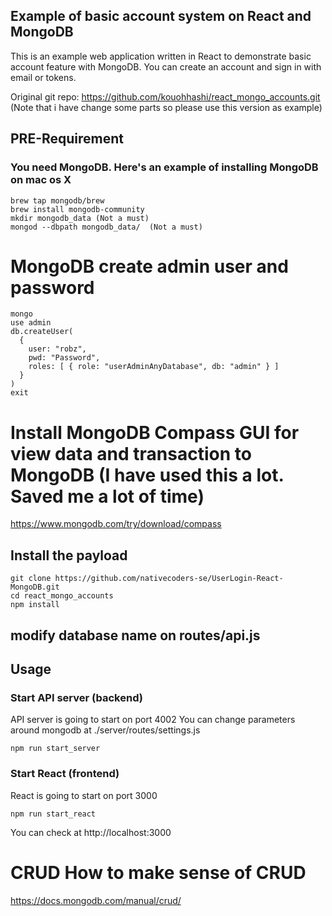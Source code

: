## Example of basic account system on React and MongoDB
This is an example web application written in React to demonstrate basic account feature with MongoDB.
You can create an account and sign in with email or tokens.

Original git repo: https://github.com/kouohhashi/react_mongo_accounts.git (Note that i have change some parts so please use this version as example)


## PRE-Requirement  

### You need MongoDB. Here's an example of installing MongoDB on mac os X  

```
brew tap mongodb/brew
brew install mongodb-community
mkdir mongodb_data (Not a must) 
mongod --dbpath mongodb_data/  (Not a must)
```


# MongoDB create admin user and password
```
mongo
use admin
db.createUser(
  {
    user: "robz",
    pwd: "Password",
    roles: [ { role: "userAdminAnyDatabase", db: "admin" } ]
  }
)
exit
```
# Install MongoDB Compass GUI for view data and transaction to MongoDB (I have used this a lot. Saved me a lot of time)
https://www.mongodb.com/try/download/compass



## Install the payload
```
git clone https://github.com/nativecoders-se/UserLogin-React-MongoDB.git
cd react_mongo_accounts
npm install
```

## modify database name on routes/api.js  

## Usage  

### Start API server (backend)  
API server is going to start on port 4002
You can change parameters around mongodb at ./server/routes/settings.js
```
npm run start_server
```

### Start React (frontend)
React is going to start on port 3000
```
npm run start_react
```

You can check at http://localhost:3000  


# CRUD How to make sense of CRUD
https://docs.mongodb.com/manual/crud/
